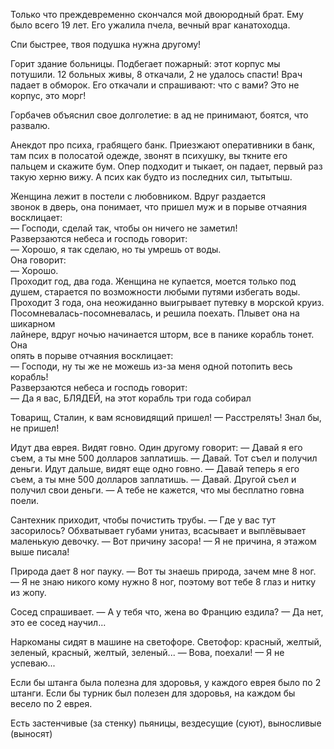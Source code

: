 Только что преждевременно скончался мой двоюродный брат. Ему было всего 19 лет. Его ужалила пчела, вечный враг канатоходца.

Спи быстрее, твоя подушка нужна другому!

Горит здание больницы. Подбегает пожарный: этот корпус мы потушили. 12 больных живы, 8 откачали, 2 не удалось спасти! Врач падает в обморок. Его откачали и спрашивают: что с вами? Это не корпус, это морг!

Горбачев объяснил свое долголетие: в ад не принимают, боятся, что развалю.

Анекдот про психа, грабящего банк. Приезжают оперативники в банк, там псих в полосатой одежде, звонят в психушку, вы ткните его пальцем и скажите бум. Опер подходит и тыкает, он падает, первый раз такую херню вижу. А псих как будто из последних сил, тытытыш.

Женщина лежит в постели с любовником. Вдруг раздается  
звонок в дверь, она понимает, что пришел муж и в порыве отчаяния  
восклицает:  
— Господи, сделай так, чтобы он ничего не заметил!  
Разверзаются небеса и господь говорит:  
— Хорошо, я так сделаю, но ты умрешь от воды.  
Она говорит:  
— Хорошо.  
Проходит год, два года. Женщина не купается, моется только под душем, старается по возможности любыми путями избегать воды. Проходит 3 года, она  неожиданно выигрывает путевку в морской круиз.  
Посомневалась-посомневалась, и решила поехать. Плывет она на шикарном  
лайнере, вдруг ночью начинается шторм, все в панике корабль тонет. Она  
опять в порыве отчаяния восклицает:  
— Господи, ну ты же не можешь из-за меня одной потопить весь корабль!  
Разверзаются небеса и господь говорит:  
— Да я вас, БЛЯДЕЙ, на этот корабль три года собирал

Товарищ, Сталин, к вам ясновидящий пришел!
— Расстрелять! Знал бы, не пришел!

Идут два еврея. Видят говно. Один другому говорит:
— Давай я его съем, а ты мне 500 долларов заплатишь.
— Давай.
Тот съел и получил деньги. Идут дальше, видят еще одно говно.
— Давай теперь я его съем, а ты мне 500 долларов заплатишь.
— Давай.
Другой съел и получил свои деньги.
— А тебе не кажется, что мы бесплатно говна поели.

Сантехник приходит, чтобы почистить трубы.
— Где у вас тут засорилось? Обхватывает губами унитаз, всасывает и выплёвывает маленькую девочку.
— Вот причину засора!
— Я не причина, я этажом выше писала!

Природа дает 8 ног пауку.
— Вот ты знаешь природа, зачем мне 8 ног.
— Я не знаю никого кому нужно 8 ног, поэтому вот тебе 8 глаз и нитку из жопу.

Сосед спрашивает.
— А у тебя что, жена во Францию ездила?
— Да нет, это ее сосед научил...

Наркоманы сидят в машине на светофоре. Светофор: красный, желтый, зеленый, красный, желтый, зеленый...
— Вова, поехали!
— Я не успеваю...

Если бы штанга была полезна для здоровья, у каждого еврея было по 2 штанги.
Если бы турник был полезен для здоровья, на каждом бы весело по 2 еврея.

Есть застенчивые (за стенку) пьяницы, вездесущие (суют), выносливые (выносят)